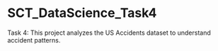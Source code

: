 # SCT_DataScience_Task4
Task 4: This project analyzes the US Accidents dataset to understand accident patterns.

